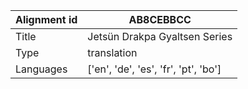 |Alignment id | AB8CEBBCC
| --- | --- 
|Title | Jetsün Drakpa Gyaltsen Series 
|Type | translation
|Languages | ['en', 'de', 'es', 'fr', 'pt', 'bo']